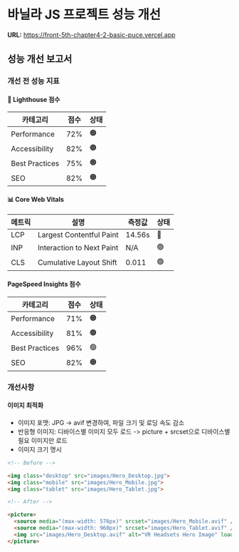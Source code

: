 # 바닐라 JS 프로젝트 성능 개선
**URL:** https://front-5th-chapter4-2-basic-puce.vercel.app

## 성능 개선 보고서 

### 개선 전 성능 지표

#### 🎯 Lighthouse 점수

| 카테고리 | 점수 | 상태 |
|----------|------|------|
| Performance | 72% | 🟠 |
| Accessibility | 82% | 🟠 |
| Best Practices | 75% | 🟠 |
| SEO | 82% | 🟠 |

#### 📊 Core Web Vitals
| 메트릭 | 설명 | 측정값 | 상태 |
|--------|------|--------|------|
| LCP | Largest Contentful Paint | 14.56s | 🔴 |
| INP | Interaction to Next Paint | N/A | 🟢 |
| CLS | Cumulative Layout Shift | 0.011 | 🟢 |


#### PageSpeed Insights 점수

| 카테고리 | 점수 | 상태 |
|----------|------|------|
| Performance | 71% | 🟠 |
| Accessibility | 81% | 🟠 |
| Best Practices | 96% | 🟢 |
| SEO | 82% | 🟠 |

### 개선사항

#### 이미지 최적화

- 이미지 포맷: JPG -> avif 변경하여, 파일 크기 및 로딩 속도 감소
- 반응형 이미지: 디바이스별 이미지 모두 로드 -> picture + srcset으로 디바이스별 필요 이미지만 로드
- 이미지 크기 명시

```html
<!-- Before -->

<img class="desktop" src="images/Hero_Desktop.jpg">
<img class="mobile" src="images/Hero_Mobile.jpg">
<img class="tablet" src="images/Hero_Tablet.jpg">

<!-- After -->

<picture>
  <source media="(max-width: 576px)" srcset="images/Hero_Mobile.avif" />
  <source media="(max-width: 960px)" srcset="images/Hero_Tablet.avif" />
  <img src="images/Hero_Desktop.avif" alt="VR Headsets Hero Image" loading="eager"  width="960" height="560"/>
</picture>
```

